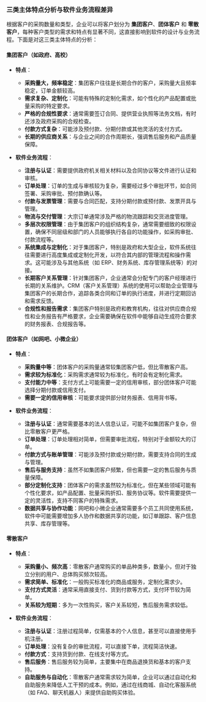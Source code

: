 ### **三类主体特点分析与软件业务流程差异**

根据客户的采购数量和类型，企业可以将客户划分为 **集团客户**、**团体客户** 和 **零散客户**，每种客户类型的需求和特点有显著不同，这直接影响到软件的设计与业务流程。下面是对这三类主体特点的分析：

#### **集团客户（如政府、高校）**

- **特点**：

  - **采购量大，频率稳定**：集团客户往往是长期合作的客户，采购量大且频率稳定，订单金额较高。
  - **需求复杂、定制化**：可能有特殊的定制化需求，如个性化的产品配置或批量采购的特定要求。
  - **严格的合规性要求**：通常需要签订合同、提供营业执照等法务文档，有时还涉及政府采购的合规检查。
  - **付款方式复杂**：可能涉及预付款、分期付款或其他灵活的支付方式。
  - **长期的供应商关系**：与企业之间的合作周期长，强调售后服务和产品质量保障。

- **软件业务流程**：

  - **注册与认证**：需要提供政府机关相关材料以及合同协议等文件进行认证和审核。
  - **订单处理**：订单的生成与审核较为复杂，需要经过多个审批环节，如合同签署、采购审批、预付款确认等。
  - **付款与发票管理**：需要与合同匹配，支持分期付款或预付款、发票开具与管理。
  - **物流与交付管理**：大宗订单通常涉及严格的物流跟踪和交货进度管理。
  - **多层次权限管理**：由于集团客户的组织结构复杂，通常需要细致的权限设置，确保不同层级和部门的人员能够执行各自的功能操作，如采购审批、付款流程等。
  - **系统集成与定制化**：对于集团客户，特别是政府和大型企业，软件系统往往需要进行高度集成或定制化开发，以符合其内部的管理流程和操作需求。这可能涉及与其他系统（如 ERP、财务系统、库存管理系统等）的对接。
  - **长期客户关系管理**：针对集团客户，企业通常会分配专门的客户经理进行长期的关系维护。CRM（客户关系管理）系统的使用可以帮助企业管理与集团客户的长期合作，追踪各类合同和订单的执行进度，并进行定期回访和需求反馈。
  - **合规性和报告需求**：集团客户特别是政府和教育机构，往往对供应商合规性和业务报告有严格要求，企业需要确保在软件中能够自动生成符合要求的财务报表、合规报告等。

#### **团体客户（如网吧、小微企业）**

- **特点**：

  - **采购量中等**：团体客户的采购量通常较集团客户低，但比零散客户高。
  - **需求较为标准化**：采购需求通常较为标准化，有时会有定制化需求。
  - **支付能力中等**：支付方式上可能需要一定的信用审核，部分团体客户可能选择分期付款或信用支付。
  - **需要一定的信用审核**：可能要求提供部分财务报表、信用背书等。

- **软件业务流程**：

  - **注册与认证**：通常需要基本的法人信息认证，可能不如集团客户复杂，但比零散客户更严格。
  - **订单处理**：订单处理相对简单，但需要审批流程，特别对于金额较大的订单。
  - **付款方式与账单管理**：可能涉及预付款或分期付款，需要支持合同的生成与管理。
  - **售后与服务支持**：虽然不如集团客户频繁，但也需要一定的售后服务与质量保障。
  - **部分定制化支持**：团体客户的需求虽然较为标准化，但在某些领域可能有个性化要求，如产品配置、批量采购折扣、服务协议等。软件需要提供一定的灵活性，支持不同客户的特殊需求。
  - **数据共享与协作功能**：网吧和小微企业通常需要多个员工共同使用系统，软件中可能需要增加多人协作和数据共享的功能，如订单跟踪、客户信息共享、库存管理等。

#### **零散客户**

- **特点**：

  - **采购量小、频次高**：零散客户通常购买的单品种类多，数量小，但对于独立分别的用户、总体购买频次较高。
  - **需求简单、标准化**：一般购买标准化的商品或服务，定制化需求少。
  - **支付方式灵活**：通常采用直接支付、货到付款等方式，支付环节较为简单。
  - **关系较为短期**：多为一次性购买，客户关系较短，售后服务需求较低。

- **软件业务流程**：

  - **注册与认证**：注册过程简单，仅需基本的个人信息，甚至可以直接使用手机注册。
  - **订单处理**：没有复杂的审批流程，可以直接下单，流程简洁快速。
  - **付款方式**：支持货到付款、在线支付等方式。
  - **售后服务**：售后服务较为简单，主要集中在商品退换货和基本的客户支持。
  - **自助服务与自动化**：零散客户通常需求较为简单，企业可以通过自动化和自助服务来降低人工干预的成本。例如，通过在线商城、自动化客服系统（如 FAQ、聊天机器人）来提供自助购买体验。
